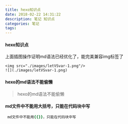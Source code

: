 ```yaml
---
title: hexo知识点
date: 2018-02-22 14:31:22
description: 笔记 知识点
categories: 笔记
tags:
---
```


#### hexo知识点
上面插图操作证明md语法已经优化了，能完美兼容img标签了
```
<img src="./images/letVSvar-1.png"/>
![](./images/letVSvar-1.png)
```

#### hexo的md语法不能偷懒
> hexo的md语法不能偷懒

#### md文件中不能用大括号，只能在代码块中写
```ruby
 md文件中不能用{{}}，只能在代码块中写
```




